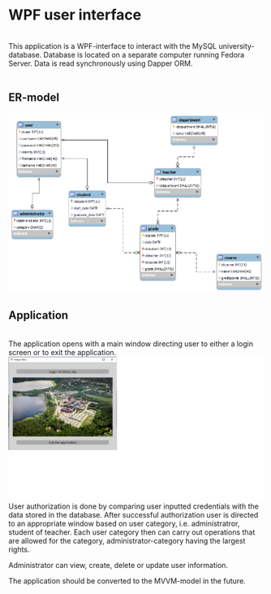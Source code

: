 <h1> WPF user interface </h1>
<br>
This application is a WPF-interface to interact with the MySQL university-database. Database is located on a separate computer running Fedora Server. Data is read synchronously using Dapper ORM. 
<br><br>
<h2>ER-model</h2>


<img src="er_model.png"/>
<br>
<h2>Application</h2>
<br>
The application opens with a main window directing user to either a login screen or to exit the application. 

<img src="mainwindow.png"/>
User authorization is done by comparing user inputted credentials with the data stored in the database. After successful authorization user is directed to an appropriate window based on user category, i.e. administratror, student of teacher. Each user category then can carry out operations that are allowed for the category, administrator-category having the largest rights.

Administrator can view, create, delete or update user information.

The application should be converted to the MVVM-model in the future.
